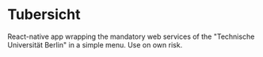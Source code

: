 # Tubersicht
React-native app wrapping the mandatory web services of the "Technische Universität Berlin" in a simple menu. Use on own risk.
